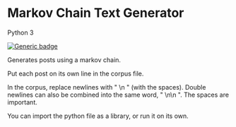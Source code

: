 # Markov Chain Text Generator  
Python 3

[![Generic badge](https://img.shields.io/badge/Status-Pretty%20Much%20Done-red.svg)](https://shields.io/)

Generates posts using a markov chain.

Put each post on its own line in the corpus file.

In the corpus, replace newlines with " \n " (with the spaces). Double newlines can also be combined into the same word, " \n\n ". The spaces are important.

You can import the python file as a library, or run it on its own.
